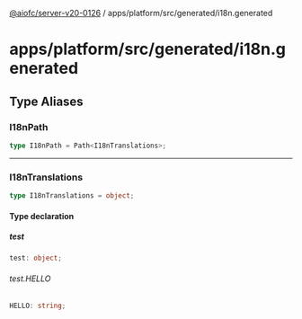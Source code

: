 [@aiofc/server-v20-0126](../../../../../index.md) / apps/platform/src/generated/i18n.generated

# apps/platform/src/generated/i18n.generated

## Type Aliases

### I18nPath

```ts
type I18nPath = Path<I18nTranslations>;
```

***

### I18nTranslations

```ts
type I18nTranslations = object;
```

#### Type declaration

##### test

```ts
test: object;
```

###### test.HELLO

```ts
HELLO: string;
```
